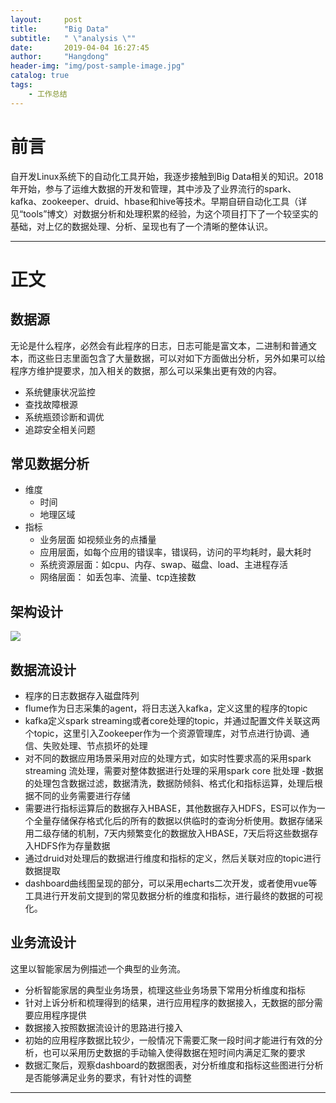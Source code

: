 ```yaml
---
layout:     post
title:      "Big Data"
subtitle:   " \"analysis \""
date:       2019-04-04 16:27:45 
author:     "Hangdong"
header-img: "img/post-sample-image.jpg"
catalog: true
tags:
    - 工作总结
---
```


# 前言 #
自开发Linux系统下的自动化工具开始，我逐步接触到Big Data相关的知识。2018年开始，参与了运维大数据的开发和管理，其中涉及了业界流行的spark、kafka、zookeeper、druid、hbase和hive等技术。早期自研自动化工具（详见“tools”博文）对数据分析和处理积累的经验，为这个项目打下了一个较坚实的基础，对上亿的数据处理、分析、呈现也有了一个清晰的整体认识。

---

# 正文 #
## 数据源 ##
无论是什么程序，必然会有此程序的日志，日志可能是富文本，二进制和普通文本，而这些日志里面包含了大量数据，可以对如下方面做出分析，另外如果可以给程序方维护提要求，加入相关的数据，那么可以采集出更有效的内容。

- 系统健康状况监控
- 查找故障根源
- 系统瓶颈诊断和调优
- 追踪安全相关问题

## 常见数据分析 ##
- 维度
	- 时间
	- 地理区域
- 指标
	- 业务层面 如视频业务的点播量
	- 应用层面，如每个应用的错误率，错误码，访问的平均耗时，最大耗时
	- 系统资源层面：如cpu、内存、swap、磁盘、load、主进程存活
	- 网络层面： 如丢包率、流量、tcp连接数

## 架构设计 ##
![](/img/in-post/post-bd/arch.jpg)
## 数据流设计 ##
- 程序的日志数据存入磁盘阵列
- flume作为日志采集的agent，将日志送入kafka，定义这里的程序的topic
- kafka定义spark streaming或者core处理的topic，并通过配置文件关联这两个topic，这里引入Zookeeper作为一个资源管理库，对节点进行协调、通信、失败处理、节点损坏的处理
- 对不同的数据应用场景采用对应的处理方式，如实时性要求高的采用spark streaming 流处理，需要对整体数据进行处理的采用spark core 批处理
-数据的处理包含数据过滤，数据清洗，数据防倾斜、格式化和指标运算，处理后根据不同的业务需要进行存储
- 需要进行指标运算后的数据存入HBASE，其他数据存入HDFS，ES可以作为一个全量存储保存格式化后的所有的数据以供临时的查询分析使用。数据存储采用二级存储的机制，7天内频繁变化的数据放入HBASE，7天后将这些数据存入HDFS作为存量数据
- 通过druid对处理后的数据进行维度和指标的定义，然后关联对应的topic进行数据提取
- dashboard曲线图呈现的部分，可以采用echarts二次开发，或者使用vue等工具进行开发前文提到的常见数据分析的维度和指标，进行最终的数据的可视化。

## 业务流设计 ##
这里以智能家居为例描述一个典型的业务流。

- 分析智能家居的典型业务场景，梳理这些业务场景下常用分析维度和指标
- 针对上诉分析和梳理得到的结果，进行应用程序的数据接入，无数据的部分需要应用程序提供
- 数据接入按照数据流设计的思路进行接入
- 初始的应用程序数据比较少，一般情况下需要汇聚一段时间才能进行有效的分析，也可以采用历史数据的手动输入使得数据在短时间内满足汇聚的要求
- 数据汇聚后，观察dashboard的数据图表，对分析维度和指标这些图进行分析是否能够满足业务的要求，有针对性的调整



---


